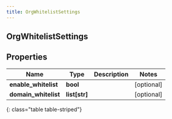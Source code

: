 ```yaml
---
title: OrgWhitelistSettings
---
```

## OrgWhitelistSettings

## Properties

|Name | Type | Description | Notes|
|------------ | ------------- | ------------- | -------------|
| **enable_whitelist** | **bool** |  | [optional] |
| **domain_whitelist** | **list[str]** |  | [optional] |
{: class="table table-striped"}



